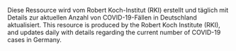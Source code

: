 Diese Ressource wird vom Robert Koch-Institut (RKI) erstellt und täglich mit Details zur aktuellen Anzahl von COVID-19-Fällen in Deutschland aktualisiert. This resource is produced by the Robert Koch Institute (RKI), and updates daily with details regarding the current number of COVID-19 cases in Germany.